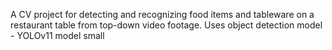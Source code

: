 A CV project for detecting and recognizing food items and tableware on a restaurant table from top-down video footage.
Uses object detection model - YOLOv11 model small

